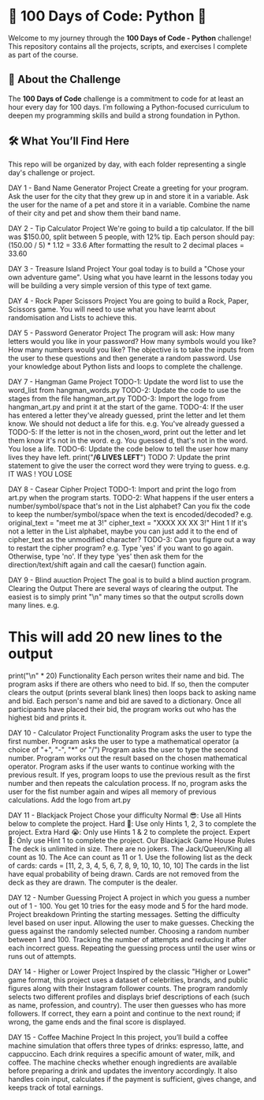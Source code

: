 # 🐍 100 Days of Code: Python 🚀

Welcome to my journey through the **100 Days of Code - Python** challenge! This repository contains all the projects, scripts, and exercises I complete as part of the course.

## 📘 About the Challenge

The **100 Days of Code** challenge is a commitment to code for at least an hour every day for 100 days. I’m following a Python-focused curriculum to deepen my programming skills and build a strong foundation in Python.

## 🛠 What You’ll Find Here

This repo will be organized by day, with each folder representing a single day's challenge or project.

DAY 1 -
Band Name Generator Project
Create a greeting for your program.
Ask the user for the city that they grew up in and store it in a variable.
Ask the user for the name of a pet and store it in a variable.
Combine the name of their city and pet and show them their band name.

DAY 2 -
Tip Calculator Project
We're going to build a tip calculator.
If the bill was $150.00, split between 5 people, with 12% tip.
Each person should pay:
(150.00 / 5) * 1.12 = 33.6
After formatting the result to 2 decimal places = 33.60

DAY 3 -
Treasure Island Project
Your goal today is to build a "Chose your own adventure game". Using what you have learnt in the lessons today you will be building a very simple version of this type of text game.

DAY 4 -
Rock Paper Scissors Project
You are going to build a Rock, Paper, Scissors game. You will need to use what you have learnt about randomisation and Lists to achieve this.

DAY 5 -
Password Generator Project
The program will ask:
How many letters would you like in your password?
How many symbols would you like?
How many numbers would you like?
The objective is to take the inputs from the user to these questions and then generate a random password. Use your knowledge about Python lists and loops to complete the challenge.

DAY 7 - 
Hangman Game Project
TODO-1:
Update the word list to use the word_list from hangman_words.py
TODO-2:
Update the code to use the stages from the file hangman_art.py
TODO-3:
Import the logo from hangman_art.py and print it at the start of the game.
TODO-4:
If the user has entered a letter they've already guessed, print the letter and let them know.
We should not deduct a life for this.
e.g. You've already guessed a
TODO-5:
If the letter is not in the chosen_word, print out the letter and let them know it's not in the word.
e.g. You guessed d, that's not in the word. You lose a life.
TODO-6:
Update the code below to tell the user how many lives they have left. print("****************************<???>/6 LIVES LEFT****************************")
TODO 7:
Update the print statement to give the user the correct word they were trying to guess.
e.g. IT WAS <Correct Word>! YOU LOSE

DAY 8 -
Casear Cipher Project
TODO-1:
Import and print the logo from art.py when the program starts.
TODO-2:
What happens if the user enters a number/symbol/space that's not in the List alphabet?
Can you fix the code to keep the number/symbol/space when the text is encoded/decoded?
e.g.
original_text = "meet me at 3!"
cipher_text = "XXXX XX XX 3!"
 Hint 1 
If it's not a letter in the List alphabet, maybe you can just add it to the end of cipher_text as the unmodified character?
TODO-3:
Can you figure out a way to restart the cipher program?
e.g.
Type 'yes' if you want to go again. Otherwise, type 'no'.
If they type 'yes' then ask them for the direction/text/shift again and call the caesar() function again.

DAY 9 -
Blind auuction Project
The goal is to build a blind auction program.
Clearing the Output
There are several ways of clearing the output. The easiest is to simply print "\n" many times so that the output scrolls down many lines.
e.g.
# This will add 20 new lines to the output
print("\n" * 20)
Functionality
Each person writes their name and bid.
The program asks if there are others who need to bid. If so, then the computer clears the output (prints several blank lines) then loops back to asking name and bid.
Each person's name and bid are saved to a dictionary.
Once all participants have placed their bid, the program works out who has the highest bid and prints it.

DAY 10 - 
Calculator Project
Functionality
Program asks the user to type the first number.
Program asks the user to type a mathematical operator (a choice of "+", "-", "*" or "/")
Program asks the user to type the second number.
Program works out the result based on the chosen mathematical operator.
Program asks if the user wants to continue working with the previous result.
If yes, program loops to use the previous result as the first number and then repeats the calculation process.
If no, program asks the user for the fist number again and wipes all memory of previous calculations.
Add the logo from art.py

DAY 11 - 
Blackjack Project
Chose your difficulty
Normal 😎: Use all Hints below to complete the project.
Hard 🤔: Use only Hints 1, 2, 3 to complete the project.
Extra Hard 😭: Only use Hints 1 & 2 to complete the project.
Expert 🤯: Only use Hint 1 to complete the project.
Our Blackjack Game House Rules
The deck is unlimited in size.
There are no jokers.
The Jack/Queen/King all count as 10.
The Ace can count as 11 or 1.
Use the following list as the deck of cards:
cards = [11, 2, 3, 4, 5, 6, 7, 8, 9, 10, 10, 10, 10]
The cards in the list have equal probability of being drawn.
Cards are not removed from the deck as they are drawn.
The computer is the dealer.

DAY 12 - 
Number Guessing Project
A project in which you guess a number out of 1 - 100. You get 10 tries for the easy mode and 5 for the hard mode.
Project breakdown
Printing the starting messages.
Setting the difficulty level based on user input.
Allowing the user to make guesses.
Checking the guess against the randomly selected number.
Choosing a random number between 1 and 100.
Tracking the number of attempts and reducing it after each incorrect guess.
Repeating the guessing process until the user wins or runs out of attempts.

DAY 14 - 
Higher or Lower Project
Inspired by the classic "Higher or Lower" game format, this project uses a dataset of celebrities, brands, and public figures along with their Instagram follower counts. The program randomly selects two different profiles and displays brief descriptions of each (such as name, profession, and country). The user then guesses who has more followers. If correct, they earn a point and continue to the next round; if wrong, the game ends and the final score is displayed.

DAY 15 - 
Coffee Machine Project
In this project, you’ll build a coffee machine simulation that offers three types of drinks: espresso, latte, and cappuccino. Each drink requires a specific amount of water, milk, and coffee. The machine checks whether enough ingredients are available before preparing a drink and updates the inventory accordingly. It also handles coin input, calculates if the payment is sufficient, gives change, and keeps track of total earnings.


